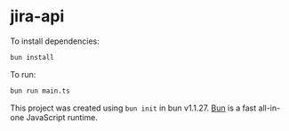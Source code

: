 # jira-api

To install dependencies:

```bash
bun install
```

To run:

```bash
bun run main.ts
```

This project was created using `bun init` in bun v1.1.27. [Bun](https://bun.sh) is a fast all-in-one JavaScript runtime.

